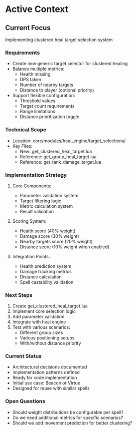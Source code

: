 # Active Context

## Current Focus

Implementing clustered heal target selection system

### Requirements

- Create new generic target selector for clustered healing
- Balance multiple metrics:
  - Health missing
  - DPS taken
  - Number of nearby targets
  - Distance to player (optional priority)
- Support flexible configuration:
  - Threshold values
  - Target count requirements
  - Range limitations
  - Distance prioritization toggle

### Technical Scope

- Location: core/modules/heal_engine/target_selections/
- Key Files:
  - New: get_clustered_heal_target.lua
  - Reference: get_group_heal_target.lua
  - Reference: get_tank_damage_target.lua

### Implementation Strategy

1. Core Components:

   - Parameter validation system
   - Target filtering logic
   - Metric calculation system
   - Result validation

2. Scoring System:

   - Health score (40% weight)
   - Damage score (30% weight)
   - Nearby targets score (20% weight)
   - Distance score (10% weight when enabled)

3. Integration Points:
   - Health prediction system
   - Damage tracking metrics
   - Distance calculation
   - Spell castability validation

### Next Steps

1. Create get_clustered_heal_target.lua
2. Implement core selection logic
3. Add parameter validation
4. Integrate with heal engine
5. Test with various scenarios:
   - Different group sizes
   - Various positioning setups
   - With/without distance priority

### Current Status

- Architectural decisions documented
- Implementation patterns defined
- Ready for code implementation
- Initial use case: Beacon of Virtue
- Designed for reuse with similar spells

### Open Questions

- Should weight distributions be configurable per spell?
- Do we need additional metrics for specific scenarios?
- Should we add movement prediction for better clustering?

